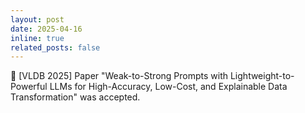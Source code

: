```yaml
---
layout: post
date: 2025-04-16
inline: true
related_posts: false
---
```


:pencil: [VLDB 2025] Paper "Weak-to-Strong Prompts with Lightweight-to-Powerful LLMs for High-Accuracy, Low-Cost, and Explainable Data Transformation" was accepted.
